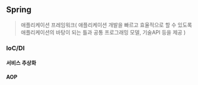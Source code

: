 ## Spring

> 애플리케이션 프레임워크( 애플리케이션 개발을 빠르고 효율적으로 할 수 있도록 애플리케이션의 바탕이 되는 틀과 공통 프로그래밍 모델, 기술API 등을 제공 )



### IoC/DI



#### 서비스 추상화



#### AOP

